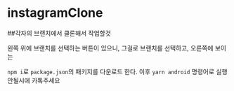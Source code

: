 # instagramClone

##각자의 브랜치에서 클론해서 작업할것

왼쪽 위에 브랜치를 선택하는 버튼이 있으니, 그걸로 브랜치를 선택하고, 오른쪽에 보이는 

`npm i`로 `package.json`의 패키지를 다운로드 한다.
이후 `yarn android` 명령어로 실행
안될시에 카톡주세요
